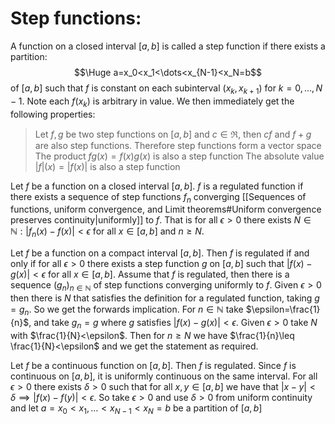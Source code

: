 
# Step functions:

A function on a closed interval $[a,b]$ is called a step function if there exists a partition:$$\Huge a=x_0<x_1<\dots<x_{N-1}<x_N=b$$of $[a,b]$ such that $f$ is constant on each subinterval $(x_k,x_{k+1})$ for $k=0,\dots,N-1$. Note each $f(x_k)$ is arbitrary in value. We then immediately get the following properties:
> Let $f,g$ be two step functions on $[a,b]$ and $c\in\Re$, then $cf$ and $f+g$ are also step functions. Therefore step functions form a vector space
> The product $fg(x)=f(x)g(x)$ is also a step function
> The absolute value $|f|(x)=|f(x)|$ is also a step function

Let $f$ be a function on a closed interval $[a,b]$. $f$ is a regulated function if there exists a sequence of step functions $f_n$ converging [[Sequences of functions, uniform convergence, and Limit theorems#Uniform convergence preserves continuity|uniformly]] to $f$. That is for all $\epsilon>0$ there exists $N\in \mathbb{N}:|f_n(x)-f(x)|<\epsilon$ for all $x\in[a,b]$ and $n\geq N$.

Let $f$ be a function on a compact interval $[a,b]$. Then $f$ is regulated if and only if for all $\epsilon>0$ there exists a step function $g$ on $[a,b]$ such that $|f(x)-g(x)|<\epsilon$ for all $x\in[a,b]$. Assume that $f$ is regulated, then there is a sequence $(g_n)_{n\in \mathbb{N}}$ of step functions converging uniformly to $f$. Given $\epsilon>0$ then there is $N$ that satisfies the definition for a regulated function, taking $g=g_n$. So we get the forwards implication. For $n\in \mathbb{N}$ take $\epsilon=\frac{1}{n}$, and take $g_n=g$ where $g$ satisfies $|f(x)-g(x)|<\epsilon$. Given $\epsilon>0$ take $N$ with $\frac{1}{N}<\epsilon$. Then for $n\geq N$ we have $\frac{1}{n}\leq \frac{1}{N}<\epsilon$ and we get the statement as required.

Let $f$ be a continuous function on $[a,b]$. Then $f$ is regulated. Since $f$ is continuous on $[a,b]$, it is uniformly continuous on the same interval. For all $\epsilon>0$ there exists $\delta>0$ such that for all $x,y\in[a,b]$ we have that $|x-y|<\delta\implies|f(x)-f(y)|<\epsilon$. So take $\epsilon>0$ and use $\delta>0$ from uniform continuity and let $a=x_0<x_1,\dots<x_{N-1}<x_N=b$ be a partition of $[a,b]$